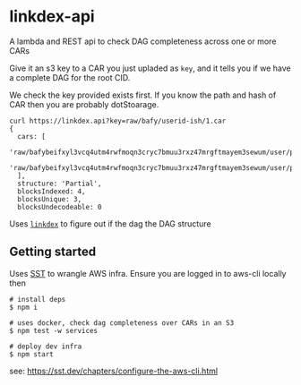 # linkdex-api

A lambda and REST api to check DAG completeness across one or more CARs

Give it an s3 key to a CAR you just upladed as `key`, and it tells you if we have a complete DAG for the root CID.

We check the key provided exists first. If you know the path and hash of CAR then you are probably dotStoarage.

```console
curl https://linkdex.api?key=raw/bafy/userid-ish/1.car
{
  cars: [
    'raw/bafybeifxyl3vcq4utm4rwfmoqn3cryc7bmuu3rxz47mrgftmayem3sewum/user/part1.car',
    'raw/bafybeifxyl3vcq4utm4rwfmoqn3cryc7bmuu3rxz47mrgftmayem3sewum/user/part2.car'
  ],
  structure: 'Partial',
  blocksIndexed: 4,
  blocksUnique: 3,
  blocksUndecodeable: 0
```

Uses [`linkdex`](https://github.com/web3-storage/linkdex) to figure out if the dag the DAG structure

## Getting started

Uses [SST](https://sst.dev) to wrangle AWS infra. Ensure you are logged in to aws-cli locally then

```console
# install deps
$ npm i

# uses docker, check dag completeness over CARs in an S3
$ npm test -w services

# deploy dev infra
$ npm start
```

see: https://sst.dev/chapters/configure-the-aws-cli.html
